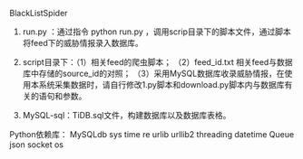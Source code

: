 BlackListSpider

1. run.py ：通过指令 python run.py  ，调用scrip目录下的脚本文件，通过脚本将feed下的威胁情报录入数据库。

2. script目录下：（1）相关feed的爬虫脚本；
		（2）feed_id.txt 相关feed与数据库中存储的source_id的对照；
		（3）采用MySQL数据库收录威胁情报，在使用本系统采集数据时，请自行修改1.py脚本和download.py脚本内与数据库有关的语句和参数。
		
3. MySQL-sql：TiDB.sql文件，构建数据库以及数据库表格。

Python依赖库：
MySQLdb
sys 
time
re
urlib
urllib2
threading
datetime
Queue
json
socket
os
